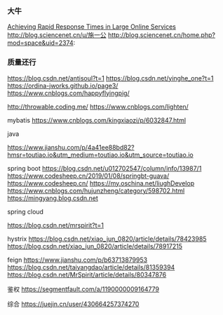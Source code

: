 


### 大牛

[Achieving Rapid Response Times in Large Online Services](https://storage.googleapis.com/pub-tools-public-publication-data/pdf/44875.pdf)
http://blog.sciencenet.cn/u/施一公
http://blog.sciencenet.cn/home.php?mod=space&uid=2374:





### 质量还行

https://blog.csdn.net/antisoul?t=1
https://blog.csdn.net/yinghe_one?t=1
https://ordina-jworks.github.io/page3/
https://www.cnblogs.com/happyflyingpig/


http://throwable.coding.me/
https://www.cnblogs.com/lighten/


mybatis
https://www.cnblogs.com/kingxiaozi/p/6032847.html

java

https://www.jianshu.com/p/4a41ee88bd82?hmsr=toutiao.io&utm_medium=toutiao.io&utm_source=toutiao.io


spring boot
https://blog.csdn.net/u012702547/column/info/13987/1
https://www.codesheep.cn/2019/01/08/springbt-guava/
https://www.codesheep.cn/
https://my.oschina.net/liughDevelop
https://www.cnblogs.com/hujunzheng/category/598702.html
https://mingyang.blog.csdn.net


spring cloud

https://blog.csdn.net/mrspirit?t=1

hystrix
https://blog.csdn.net/xiao_jun_0820/article/details/78423985
https://blog.csdn.net/xiao_jun_0820/article/details/78917215

feign
https://www.jianshu.com/p/b63713879953
https://blog.csdn.net/taiyangdao/article/details/81359394
https://blog.csdn.net/MrSpirit/article/details/80347876


鉴权
https://segmentfault.com/a/1190000009164779

综合
https://juejin.cn/user/430664257374270
